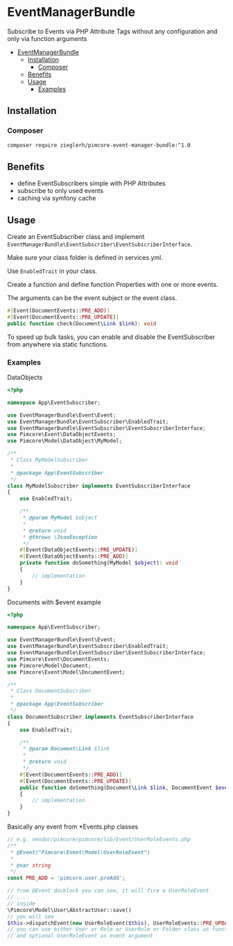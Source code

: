 # EventManagerBundle

Subscribe to Events via PHP Attribute Tags without any configuration and only via function arguments 

<!-- TOC -->
* [EventManagerBundle](#eventmanagerbundle)
  * [Installation](#installation)
    * [Composer](#composer)
  * [Benefits](#benefits)
  * [Usage](#usage)
    * [Examples](#examples)
<!-- TOC -->

## Installation

### Composer
```bash
composer require zieglerh/pimcore-event-manager-bundle:^1.0
```

## Benefits

- define EventSubscribers simple with PHP Attributes
- subscribe to only used events
- caching via symfony cache 

## Usage

Create an EventSubscriber class and implement `EventManagerBundle\EventSubscriber\EventSubscriberInterface`.

Make sure your class folder is defined in services.yml.

Use `EnabledTrait` in your class.

Create a function and define function Properties with one or more events.

The arguments can be the event subject or the event class.

```php
#[Event(DocumentEvents::PRE_ADD)]
#[Event(DocumentEvents::PRE_UPDATE)]
public function check(Document\Link $link): void
```

To speed up bulk tasks, you can enable and disable the EventSubscriber from anywhere via static functions.

### Examples

DataObjects

```php
<?php

namespace App\EventSubscriber;

use EventManagerBundle\Event\Event;
use EventManagerBundle\EventSubscriber\EnabledTrait;
use EventManagerBundle\EventSubscriber\EventSubscriberInterface;
use Pimcore\Event\DataObjectEvents;
use Pimcore\Model\DataObject\MyModel;

/**
 * Class MyModelSubscriber
 *
 * @package App\EventSubscriber
 */
class MyModelSubscriber implements EventSubscriberInterface
{
    use EnabledTrait;

    /**
     * @param MyModel $object
     *
     * @return void
     * @throws \JsonException
     */
    #[Event(DataObjectEvents::PRE_UPDATE)]
    #[Event(DataObjectEvents::PRE_ADD)]
    private function doSomething(MyModel $object): void
    {
        // implementation
    }
}

```

Documents with $event example

```php
<?php

namespace App\EventSubscriber;

use EventManagerBundle\Event\Event;
use EventManagerBundle\EventSubscriber\EnabledTrait;
use EventManagerBundle\EventSubscriber\EventSubscriberInterface;
use Pimcore\Event\DocumentEvents;
use Pimcore\Model\Document;
use Pimcore\Event\Model\DocumentEvent;

/**
 * Class DocumentSubscriber
 *
 * @package App\EventSubscriber
 */
class DocumentSubscriber implements EventSubscriberInterface
{
    use EnabledTrait;

    /**
     * @param Document\Link $link
     *
     * @return void
     */
    #[Event(DocumentEvents::PRE_ADD)]
    #[Event(DocumentEvents::PRE_UPDATE)]
    public function doSomething(Document\Link $link, DocumentEvent $event): void
    {
        // implementation
    }
}
```

Basically any event from *Events.php classes

```php
// e.g. vendor/pimcore/pimcore/lib/Event/UserRoleEvents.php
/**
 * @Event("Pimcore\Event\Model\UserRoleEvent")
 *
 * @var string
 */
const PRE_ADD = 'pimcore.user.preAdd';

// from @Event docblock you can see, it will fire a UserRoleEvent
// ...
// inside
\Pimcore\Model\User\AbstractUser::save()
// you will see
$this->dispatchEvent(new UserRoleEvent($this), UserRoleEvents::PRE_UPDATE);
// you can use either User or Role or UserRole or Folder class as function argument
// and optional UserRoleEvent as event argument
```


